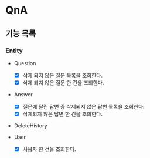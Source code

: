 # QnA

## 기능 목록

### Entity

- Question
    - [x] 삭제 되지 않은 질문 목록을 조회한다.
    - [x] 삭제 되지 않은 질문 한 건을 조회한다.

- Answer
    - [x] 질문에 달린 답변 중 삭제되지 않은 답변 목록을 조회한다.
    - [x] 삭제되지 않은 답변 한 건을 조회한다.

- DeleteHistory

- User
    - [x] 사용자 한 건을 조회한다.